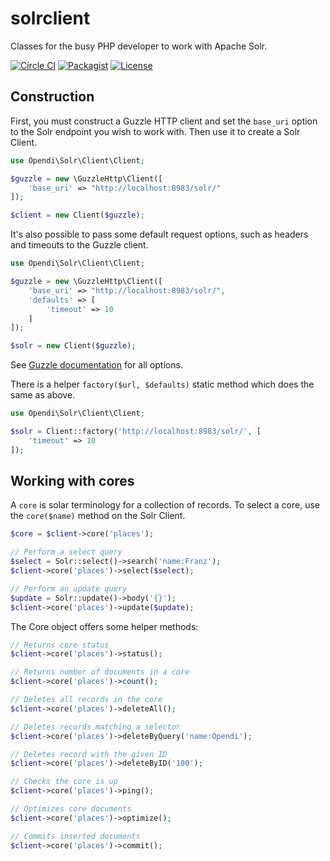solrclient
==========

Classes for the busy PHP developer to work with Apache Solr.

[![Circle CI](https://img.shields.io/circleci/project/opendi/solrclient.svg?style=flat-square)](https://circleci.com/gh/opendi/solrclient)
[![Packagist](https://img.shields.io/packagist/v/opendi/solrclient.svg?style=flat-square)]()
[![License](https://img.shields.io/github/license/opendi/solrclient.svg)](https://github.com/opendi/solrclient/blob/develop/LICENSE)

Construction
------------

First, you must construct a Guzzle HTTP client and set the `base_uri` option to
the Solr endpoint you wish to work with. Then use it to create a Solr Client.

```php
use Opendi\Solr\Client\Client;

$guzzle = new \GuzzleHttp\Client([
    'base_uri' => "http://localhost:8983/solr/"
]);

$client = new Client($guzzle);
```

It's also possible to pass some default request options, such as headers and
timeouts to the Guzzle client.

```php
use Opendi\Solr\Client\Client;

$guzzle = new \GuzzleHttp\Client([
    'base_uri' => "http://localhost:8983/solr/",
    'defaults' => [
        'timeout' => 10
    ]
]);

$solr = new Client($guzzle);
```

See [Guzzle documentation](http://docs.guzzlephp.org/) for all options.

There is a helper `factory($url, $defaults)` static method which does the same
as above.

```php
use Opendi\Solr\Client\Client;

$solr = Client::factory('http://localhost:8983/solr/', [
    'timeout' => 10
]);
```

Working with cores
------------------

A `core` is solar terminology for a collection of records. To select a core, use
the `core($name)` method on the Solr Client.

```php
$core = $client->core('places');

// Perform a select query
$select = Solr::select()->search('name:Franz');
$client->core('places')->select($select);

// Perform an update query
$update = Solr::update()->body('{}');
$client->core('places')->update($update);
```

The Core object offers some helper methods:

```php
// Returns core status
$client->core('places')->status();

// Returns number of documents in a core
$client->core('places')->count();

// Deletes all records in the core
$client->core('places')->deleteAll();

// Deletes records matching a selector
$client->core('places')->deleteByQuery('name:Opendi');

// Deletes record with the given ID
$client->core('places')->deleteByID('100');

// Checks the core is up
$client->core('places')->ping();

// Optimizes core documents
$client->core('places')->optimize();

// Commits inserted documents
$client->core('places')->commit();
```

